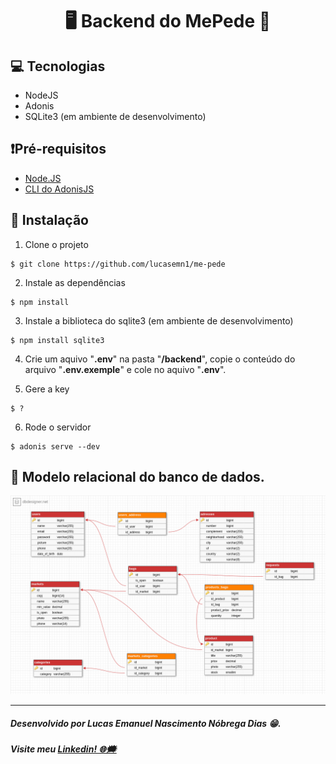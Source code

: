 <h1 align="center"> 🖥 Backend do MePede 💽 </h1>

## 💻 Tecnologias 
* NodeJS
* Adonis
* SQLite3 (em ambiente de desenvolvimento)

## ❗Pré-requisitos
* [Node.JS](https://nodejs.org/en/)
* [CLI do AdonisJS](https://adonisjs.com/docs/4.1/installation)

## 📝 Instalação
1. Clone o projeto
```
$ git clone https://github.com/lucasemn1/me-pede
```

2. Instale as dependências
```
$ npm install
```

3. Instale a biblioteca do sqlite3 (em ambiente de desenvolvimento)
```
$ npm install sqlite3
```

4. Crie um aquivo "**.env**" na pasta "**/backend**", copie o conteúdo do arquivo "**.env.exemple**" e cole no aquivo "**.env**".

5. Gere a key
```
$ ?
```

6. Rode o servidor
```
$ adonis serve --dev
```

## 💾 Modelo relacional do banco de dados.

![GitHub Logo](https://raw.githubusercontent.com/lucasemn1/me-pede/master/backend/public/database_model.png)

<hr/>

##### Desenvolvido por Lucas Emanuel Nascimento Nóbrega Dias 😁.
##### Visite meu [Linkedin! 🌐🗯](https://www.linkedin.com/in/lucas-emn/) 
